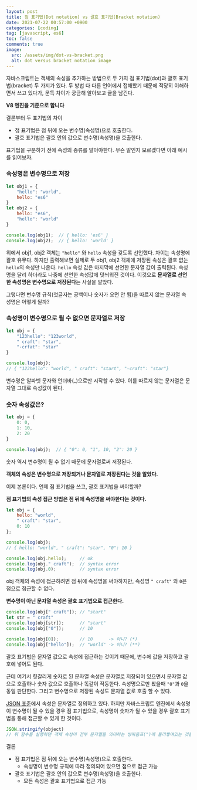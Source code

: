 ```yaml
---
layout: post
title: 점 표기법(Dot notation) vs 괄호 표기법(Bracket notation)
date: 2021-07-22 00:57:00 +0900
categories: [coding]
tag: [javascript, es6]
toc: false
comments: true
image:
  src: /assets/img/dot-vs-bracket.png
  alt: dot versus bracket notation image
---
```


 

 자바스크립트는 객체의 속성을 추가하는 방법으로 두 가지 점 표기법(dot)과 괄호 표기법(bracket) 두 가지가 있다. 두 방법 다 다른 언어에서 접해봤기 때문에 적당히 이해하면서 쓰고 있다가, 문득 차이가 궁금해 알아보고 글을 남긴다. 

**V8 엔진을 기준으로 합니다**



결론부터 두 표기법의 차이

* 점 표기법은 점 뒤에 오는 변수명(속성명)으로 호출한다.
* 괄호 표기법은 괄호 안의 값으로 변수명(속성명)을 호출한다.



표기법을 구분하기 전에 속성의 종류를 알아야한다. 무슨 말인지 모르겠다면 아래 예시를 읽어보자.



### 속성명은 변수명으로 저장

```javascript
let obj1 = {
    "hello": "world",
    hello: "es6"
}
let obj2 = {
    hello: "es6",
    "hello": "world"
}

console.log(obj1);  // { hello: 'es6' }
console.log(obj2);  // { hello: 'world' }
```

위에서 obj1, obj2 객체는 `"hello"` 와 `hello`  속성을 갖도록 선언했다. 차이는 속성명에 괄호 유무다. 하지만 출력해보면 실제로 두 obj1, obj2 객체에 저장된 속성은 괄호 없는 `hello`의 속성만 나온다. `hello` 속성 값은 마지막에 선언한 문자열 값이 출력된다. 속성명을 달리 하더라도 나중에 선언한 속성값에 덧씌워진 것이다. 이것으로 **문자열로 선언한 속성명은 변수명으로 저장된다**는 사실을 알았다.



 그렇다면 변수명 규칙(첫글자는 공백이나 숫자가 오면 안 됨)을 따르지 않는 문자열 속성명은 어떻게 될까?

### 속성명이 변수명으로 될 수 없으면 문자열로 저장

```js
let obj = {
    "123hello": "123world",
    " craft": "star",
    "-crfat": "star"
}

console.log(obj);
// { "123hello": "world", " craft": "start", "-craft": "star"}
```

변수명은 알파벳 문자와 언더바(_)으로만 시작할 수 있다. 이를 따르지 않는 문자열은 문자열 그대로 속성값이 된다.



### 숫자 속성값은?

```js
let obj = {
    0: 0,
    1: 10,
    2: 20
}

console.log(obj);  // { "0": 0, "1", 10, "2": 20 }
```

숫자 역시 변수명이 될 수 없기 때문에 문자열로써 저장된다.



**객체의 속성은 변수명으로 저장되거나 문자열로 저장된다는 것을 알았다.**

 이제 본론이다. 언제 점 표기법을 쓰고, 괄호 표기법을 써야할까?



**점 표기법의 속성 접근 방법은 점 뒤에 속성명을 써야한다는 것이다.**

```js
let obj = {
    hello: "world",
    " craft": "star",
    0: 10
};

console.log(obj);
// { hello: "world", " craft": "star", "0": 10 }

console.log(obj.hello);     // ok
console.log(obj." craft");  // syntax error
console.log(obj.0);         // syntax error
```

obj 객체의 속성에 접근하려면 점 뒤에 속성명을 써야하지만, 속성명 `" craft"` 와 `0`은 점으로 접근할 수 없다.



**변수명이 아닌 문자열 속성은 괄호 표기법으로 접근한다.**

```js
console.log(obj[" craft"]); // "start"
let str = " craft"
console.log(obj[str]);      // "start"
console.log(obj["0"]);      // 10

console.log(obj[0]);        // 10      -> 아니? (*)
console.log(obj["hello"]);  // "world" -> 아니? (**)
```

괄호 표기법은 문자열 값으로 속성에 접근하는 것이기 때문에, 변수에 값을 저장하고 괄호에 넣어도 된다.

 근데 여기서 헛갈리게 숫자로 된 문자열 속성은 문자열로 저장되어 있으면서 문자열 값으로 호출하나 숫자 값으로 호출하나 똑같이 작동한다. 속성명으로만 봤을때 `"0"`과 `0`을 동일 판단한다. 그리고 변수명으로 저장된 속성도 문자열 값로 호출 할 수 있다.

 [JSON 표준](https://www.json.org/json-en.html)에서 속성은 문자열로 정의하고 있다. 하지만 자바스크립트 엔진에서 속성명이 변수명이 될 수 있을 경우 점 표기법으로, 속성명이 숫자가 될 수 있을 경우 괄호 표기법을 통해 접근할 수 있게 한 것이다.



```js
JSON.stringify(object)
// 위 함수를 실행하면 객체 속성이 전부 문자열을 의미하는 쌍따옴표(")에 둘러쌓여있는 것을 알 수 있다.
```



결론

* 점 표기법은 점 뒤에 오는 변수명(속성명)으로 호출한다.
  * 속성명이 변수명 규칙에 따라 정의되어 있으면 점으로 접근 가능
* 괄호 표기법은 괄호 안의 값으로 변수명(속성명)을 호출한다.
  * 모든 속성은 괄호 표기법으로 접근 가능
